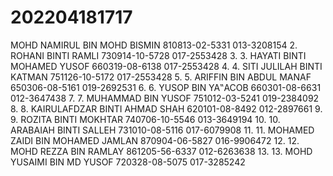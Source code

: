 # 202204181717

MOHD NAMIRUL BIN MOHD BISMIN 810813-02-5331 013-3208154 
2. ROHANI BINTI RAMLI 730914-10-5728 017-2553428 
3. 3. HAYATI BINTI MOHAMED YUSOF 660319-08-6138 017-2553428 
4. 4. SITI JULILAH BINTI KATMAN 751126-10-5172 017-2553428 
5. 5. ARIFFIN BIN ABDUL MANAF 650306-08-5161 019-2692531 
6. 6. YUSOP BIN YA‟ACOB 660301-08-6631 012-3647438 
7. 7. MUHAMMAD BIN YUSOF 751012-03-5241 019-2384092 
8. 8. KAIRULAFDZAR BINTI AHMAD SHAH 620101-08-8492 012-2897661 
9. 9. ROZITA BINTI MOKHTAR 740706-10-5546 013-3649194 
10. 10. ARABAIAH BINTI SALLEH 731010-08-5116 017-6079908 
11. 11. MOHAMED ZAIDI BIN MOHAMED JAMLAN 870904-06-5827 016-9906472 
12. 12. MOHD REZZA BIN RAMLAY 861205-56-6337 012-6263638 
13. 13. MOHD YUSAIMI BIN MD YUSOF 720328-08-5075 017-3285242